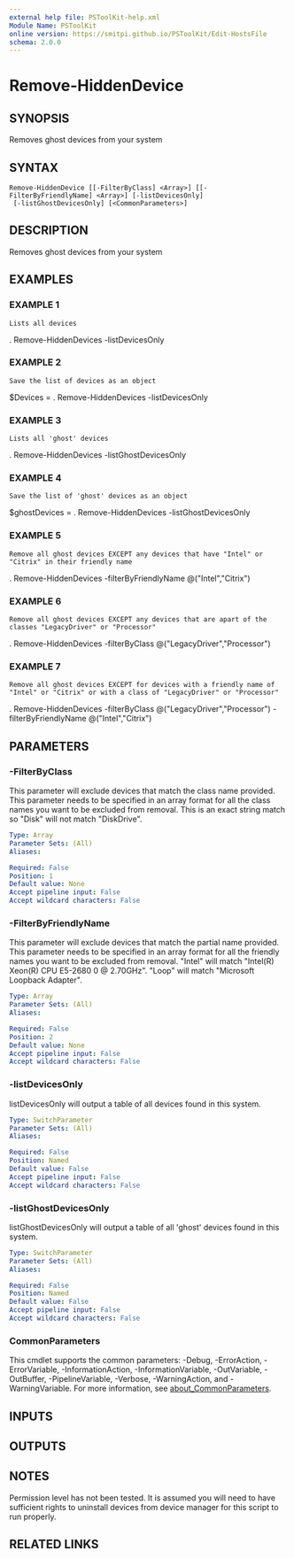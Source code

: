 ```yaml
---
external help file: PSToolKit-help.xml
Module Name: PSToolKit
online version: https://smitpi.github.io/PSToolKit/Edit-HostsFile
schema: 2.0.0
---
```


# Remove-HiddenDevice

## SYNOPSIS
Removes ghost devices from your system

## SYNTAX

```
Remove-HiddenDevice [[-FilterByClass] <Array>] [[-FilterByFriendlyName] <Array>] [-listDevicesOnly]
 [-listGhostDevicesOnly] [<CommonParameters>]
```

## DESCRIPTION
Removes ghost devices from your system

## EXAMPLES

### EXAMPLE 1
```
Lists all devices
```

.
Remove-HiddenDevices -listDevicesOnly

### EXAMPLE 2
```
Save the list of devices as an object
```

$Devices = .
Remove-HiddenDevices -listDevicesOnly

### EXAMPLE 3
```
Lists all 'ghost' devices
```

.
Remove-HiddenDevices -listGhostDevicesOnly

### EXAMPLE 4
```
Save the list of 'ghost' devices as an object
```

$ghostDevices = .
Remove-HiddenDevices -listGhostDevicesOnly

### EXAMPLE 5
```
Remove all ghost devices EXCEPT any devices that have "Intel" or "Citrix" in their friendly name
```

.
Remove-HiddenDevices -filterByFriendlyName @("Intel","Citrix")

### EXAMPLE 6
```
Remove all ghost devices EXCEPT any devices that are apart of the classes "LegacyDriver" or "Processor"
```

.
Remove-HiddenDevices -filterByClass @("LegacyDriver","Processor")

### EXAMPLE 7
```
Remove all ghost devices EXCEPT for devices with a friendly name of "Intel" or "Citrix" or with a class of "LegacyDriver" or "Processor"
```

.
Remove-HiddenDevices -filterByClass @("LegacyDriver","Processor") -filterByFriendlyName @("Intel","Citrix")

## PARAMETERS

### -FilterByClass
This parameter will exclude devices that match the class name provided.
This parameter needs to be specified in an array format for all the class names you want to be excluded from removal.
This is an exact string match so "Disk" will not match "DiskDrive".

```yaml
Type: Array
Parameter Sets: (All)
Aliases:

Required: False
Position: 1
Default value: None
Accept pipeline input: False
Accept wildcard characters: False
```

### -FilterByFriendlyName
This parameter will exclude devices that match the partial name provided.
This parameter needs to be specified in an array format for all the friendly names you want to be excluded from removal.
"Intel" will match "Intel(R) Xeon(R) CPU E5-2680 0 @ 2.70GHz".
"Loop" will match "Microsoft Loopback Adapter".

```yaml
Type: Array
Parameter Sets: (All)
Aliases:

Required: False
Position: 2
Default value: None
Accept pipeline input: False
Accept wildcard characters: False
```

### -listDevicesOnly
listDevicesOnly will output a table of all devices found in this system.

```yaml
Type: SwitchParameter
Parameter Sets: (All)
Aliases:

Required: False
Position: Named
Default value: False
Accept pipeline input: False
Accept wildcard characters: False
```

### -listGhostDevicesOnly
listGhostDevicesOnly will output a table of all 'ghost' devices found in this system.

```yaml
Type: SwitchParameter
Parameter Sets: (All)
Aliases:

Required: False
Position: Named
Default value: False
Accept pipeline input: False
Accept wildcard characters: False
```

### CommonParameters
This cmdlet supports the common parameters: -Debug, -ErrorAction, -ErrorVariable, -InformationAction, -InformationVariable, -OutVariable, -OutBuffer, -PipelineVariable, -Verbose, -WarningAction, and -WarningVariable. For more information, see [about_CommonParameters](http://go.microsoft.com/fwlink/?LinkID=113216).

## INPUTS

## OUTPUTS

## NOTES
Permission level has not been tested. 
It is assumed you will need to have sufficient rights to uninstall devices from device manager for this script to run properly.

## RELATED LINKS
